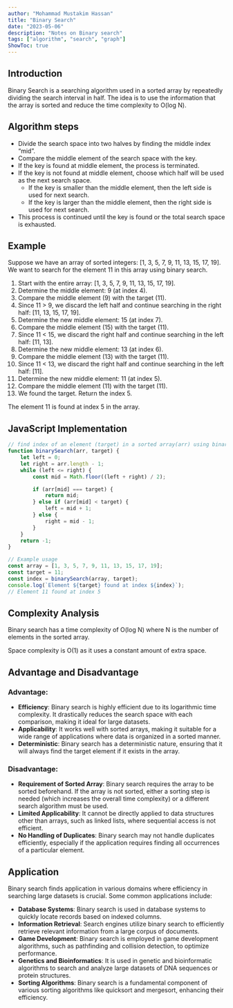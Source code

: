 ```yaml
---
author: "Mohammad Mustakim Hassan"
title: "Binary Search"
date: "2023-05-06"
description: "Notes on Binary search"
tags: ["algorithm", "search", "graph"]
ShowToc: true
---
```


## Introduction
Binary Search is a searching algorithm used in a sorted array by repeatedly dividing the search interval in half. The idea is to use the information that the array is sorted and reduce the time complexity to O(log N).

## Algorithm steps
- Divide the search space into two halves by finding the middle index “mid”. 
- Compare the middle element of the search space with the key. 
- If the key is found at middle element, the process is terminated.
- If the key is not found at middle element, choose which half will be used as the next search space.
    - If the key is smaller than the middle element, then the left side is used for next search.
    - If the key is larger than the middle element, then the right side is used for next search.
- This process is continued until the key is found or the total search space is exhausted.

## Example
Suppose we have an array of sorted integers: [1, 3, 5, 7, 9, 11, 13, 15, 17, 19]. We want to search for the element 11 in this array using binary search.
1. Start with the entire array: [1, 3, 5, 7, 9, 11, 13, 15, 17, 19].
2. Determine the middle element: 9 (at index 4).
3. Compare the middle element (9) with the target (11).
4. Since 11 > 9, we discard the left half and continue searching in the right half: [11, 13, 15, 17, 19].
5. Determine the new middle element: 15 (at index 7).
6. Compare the middle element (15) with the target (11).
7. Since 11 < 15, we discard the right half and continue searching in the left half: [11, 13].
8. Determine the new middle element: 13 (at index 6).
9. Compare the middle element (13) with the target (11).
10. Since 11 < 13, we discard the right half and continue searching in the left half: [11].
11. Determine the new middle element: 11 (at index 5).
12. Compare the middle element (11) with the target (11).
13. We found the target. Return the index 5.

The element 11 is found at index 5 in the array.

## JavaScript Implementation
```javascript
// find index of an element (target) in a sorted array(arr) using binary search
function binarySearch(arr, target) {
    let left = 0;
    let right = arr.length - 1;
    while (left <= right) {
        const mid = Math.floor((left + right) / 2);

        if (arr[mid] === target) {
            return mid;
        } else if (arr[mid] < target) {
            left = mid + 1;
        } else {
            right = mid - 1;
        }
    }
    return -1;
}

// Example usage
const array = [1, 3, 5, 7, 9, 11, 13, 15, 17, 19];
const target = 11;
const index = binarySearch(array, target);
console.log(`Element ${target} found at index ${index}`);
// Element 11 found at index 5
```

## Complexity Analysis
Binary search has a time complexity of O(log N) where N is the number of elements in the sorted array. 

Space complexity is O(1) as it uses a constant amount of extra space.

## Advantage and Disadvantage

### Advantage:
- **Efficiency**: Binary search is highly efficient due to its logarithmic time complexity. It drastically reduces the search space with each comparison, making it ideal for large datasets.
- **Applicability**: It works well with sorted arrays, making it suitable for a wide range of applications where data is organized in a sorted manner.
- **Deterministic**: Binary search has a deterministic nature, ensuring that it will always find the target element if it exists in the array.

### Disadvantage:
- **Requirement of Sorted Array**: Binary search requires the array to be sorted beforehand. If the array is not sorted, either a sorting step is needed (which increases the overall time complexity) or a different search algorithm must be used.
- **Limited Applicability**: It cannot be directly applied to data structures other than arrays, such as linked lists, where sequential access is not efficient.
- **No Handling of Duplicates**: Binary search may not handle duplicates efficiently, especially if the application requires finding all occurrences of a particular element.

## Application
Binary search finds application in various domains where efficiency in searching large datasets is crucial. Some common applications include:
- **Database Systems**: Binary search is used in database systems to quickly locate records based on indexed columns.
- **Information Retrieval**: Search engines utilize binary search to efficiently retrieve relevant information from a large corpus of documents.
- **Game Development**: Binary search is employed in game development algorithms, such as pathfinding and collision detection, to optimize performance.
- **Genetics and Bioinformatics**: It is used in genetic and bioinformatic algorithms to search and analyze large datasets of DNA sequences or protein structures.
- **Sorting Algorithms**: Binary search is a fundamental component of various sorting algorithms like quicksort and mergesort, enhancing their efficiency.
